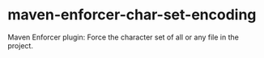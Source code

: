 # maven-enforcer-char-set-encoding
Maven Enforcer plugin: Force the character set of all or any file in the project.

